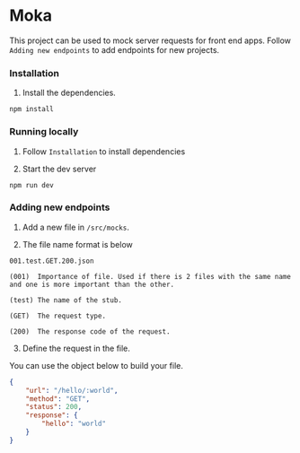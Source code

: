 # Moka

This project can be used to mock server requests for front end apps. Follow `Adding new endpoints` to add endpoints for new projects.

### Installation

1. Install the dependencies.

```shell
npm install
```

### Running locally

1. Follow `Installation` to install dependencies

2. Start the dev server

```shell
npm run dev
```

### Adding new endpoints

1. Add a new file in `/src/mocks`.

2. The file name format is below

```shell
001.test.GET.200.json

(001)  Importance of file. Used if there is 2 files with the same name and one is more important than the other.

(test) The name of the stub.

(GET)  The request type.

(200)  The response code of the request.
```

3. Define the request in the file.

You can use the object below to build your file.

```json
{
    "url": "/hello/:world",
    "method": "GET",
    "status": 200,
    "response": {
        "hello": "world"
    }
}
```
